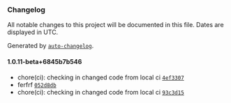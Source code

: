 ### Changelog

All notable changes to this project will be documented in this file. Dates are displayed in UTC.

Generated by [`auto-changelog`](https://github.com/CookPete/auto-changelog).

#### 1.0.11-beta+6845b7b546

- chore(ci): checking in changed code from local ci [`4ef3307`](https://github.com/GurdipS5/Kinderworx.Utilities.BuildUtilities/commit/4ef330703495cd31e33eb5eb526107ed34f93aa6)
- ferfrf [`052d8db`](https://github.com/GurdipS5/Kinderworx.Utilities.BuildUtilities/commit/052d8db9b78610c687900cd4ce66b4a61a7db278)
- chore(ci): checking in changed code from local ci [`93c3d15`](https://github.com/GurdipS5/Kinderworx.Utilities.BuildUtilities/commit/93c3d15db4ac3299a638e76eeb86f5091c682f84)
